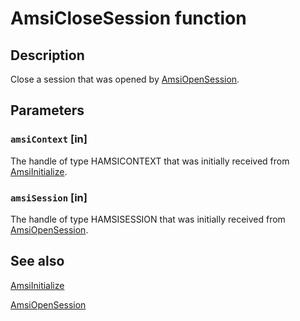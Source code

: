 # AmsiCloseSession function

## Description

Close a session that was opened by [AmsiOpenSession](https://learn.microsoft.com/windows/desktop/api/amsi/nf-amsi-amsiopensession).

## Parameters

### `amsiContext` [in]

The handle of type HAMSICONTEXT that was initially received from [AmsiInitialize](https://learn.microsoft.com/windows/desktop/api/amsi/nf-amsi-amsiinitialize).

### `amsiSession` [in]

The handle of type HAMSISESSION that was initially received from [AmsiOpenSession](https://learn.microsoft.com/windows/desktop/api/amsi/nf-amsi-amsiopensession).

## See also

[AmsiInitialize](https://learn.microsoft.com/windows/desktop/api/amsi/nf-amsi-amsiinitialize)

[AmsiOpenSession](https://learn.microsoft.com/windows/desktop/api/amsi/nf-amsi-amsiopensession)